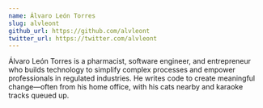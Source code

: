 ```yaml
---
name: Álvaro León Torres
slug: alvleont
github_url: https://github.com/alvleont
twitter_url: https://twitter.com/alvleont
---
```


Álvaro León Torres is a pharmacist, software engineer, and entrepreneur who builds technology to simplify complex processes and empower professionals in regulated industries. He writes code to create meaningful change—often from his home office, with his cats nearby and karaoke tracks queued up.
